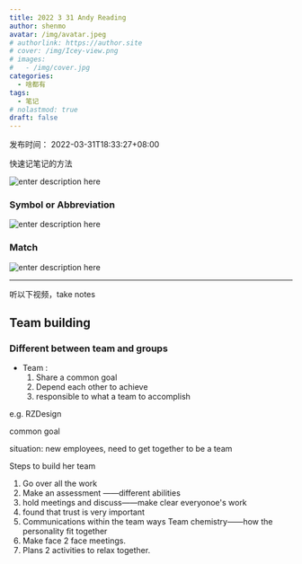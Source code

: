 ```yaml
---
title: 2022 3 31 Andy Reading
author: shenmo
avatar: /img/avatar.jpeg
# authorlink: https://author.site
# cover: /img/Icey-view.png
# images:
#   - /img/cover.jpg
categories:
  - 啥都有
tags:
  - 笔记
# nolastmod: true
draft: false
---
```

发布时间： 2022-03-31T18:33:27+08:00

快速记笔记的方法

<!--more-->


![enter description here](https://xiaoshujiang-shenmo.oss-accelerate.aliyuncs.com/小书匠/1648722876977.png)

### Symbol or Abbreviation
![enter description here](https://xiaoshujiang-shenmo.oss-accelerate.aliyuncs.com/小书匠/1648723043690.png)

### Match

![enter description here](https://xiaoshujiang-shenmo.oss-accelerate.aliyuncs.com/小书匠/1648723065546.png)

-----

听以下视频，take notes

## Team building
###  Different between team and groups

* Team :
	 1. Share a common goal
	 1. Depend each other to achieve
	 1. responsible to what a team to accomplish

e.g. RZDesign

common goal

situation: new employees, need to get together to be a team

Steps to build her team
1. Go over all the work
2. Make an assessment ——different abilities 
3. hold meetings and discuss——make clear everyonoe's work
4. found that trust is very important
5. Communications within the team ways
     Team chemistry——how the personality fit together
6. Make face 2 face meetings.
7. Plans 2 activities to relax together.



